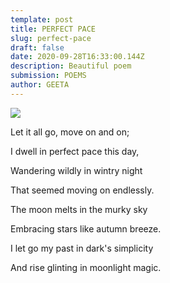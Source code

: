 ```yaml
---
template: post
title: PERFECT PACE
slug: perfect-pace
draft: false
date: 2020-09-28T16:33:00.144Z
description: Beautiful poem
submission: POEMS
author: GEETA
---
```

![](/media/photo-1546979348-7a211780ad7f.jpeg)

Let it all go, move on and on;

I dwell in perfect pace this day,

Wandering wildly in wintry night

That seemed moving on endlessly.

The moon melts in the murky sky

Embracing stars like autumn breeze.

I let go my past in dark's simplicity

And rise glinting in moonlight magic.